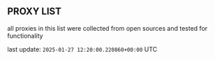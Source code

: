 ## PROXY LIST

all proxies in this list were collected from open sources and tested for functionality

last update: `2025-01-27 12:20:00.220860+00:00` UTC